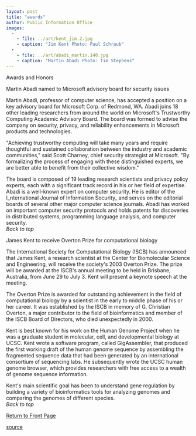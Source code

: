 ```yaml
---
layout: post
title: "awards"
author: Public Information Office
images:
  -
    - file: ../art/kent_jim.2.jpg
    - caption: "Jim Kent Photo: Paul Schraub"
  -
    - file: ../art/abadi_martin.140.jpg
    - caption: "Martin Abadi Photo: Tim Stephens"
---
```


Awards and Honors

Martin Abadi named to Microsoft advisory board for security issues

Martin Abadi, professor of computer science, has accepted a position on a key advisory board for Microsoft Corp. of Redmond, WA. Abadi joins 18 other leading researchers from around the world on Microsoft's Trustworthy Computing Academic Advisory Board. The board was formed to advise the company on security, privacy, and reliability enhancements in Microsoft products and technologies.   

"Achieving trustworthy computing will take many years and require thoughtful and sustained collaboration between the industry and academic communities," said Scott Charney, chief security strategist at Microsoft. "By formalizing the process of engaging with these distinguished experts, we are better able to benefit from their collective wisdom."  

The board is composed of 19 leading research scientists and privacy policy experts, each with a significant track record in his or her field of expertise.   
Abadi is a well-known expert on computer security. He is editor of the I_nternational Journal of Information Security_ and serves on the editorial boards of several other major computer science journals. Abadi has worked on important computer security protocols and holds patents for discoveries in distributed systems, programming language analysis, and computer security.  
_Back to top_

James Kent to receive Overton Prize for computational biology  

The International Society for Computational Biology (ISCB) has announced that James Kent, a research scientist at the Center for Biomolecular Science and Engineering, will receive the society's 2003 Overton Prize. The prize will be awarded at the ISCB's annual meeting to be held in Brisbane, Australia, from June 29 to July 3. Kent will present a keynote speech at the meeting.  

The Overton Prize is awarded for outstanding achievement in the field of computational biology by a scientist in the early to middle phase of his or her career. It was established by the ISCB in memory of G. Christian Overton, a major contributor to the field of bioinformatics and member of the ISCB Board of Directors, who died unexpectedly in 2000.

Kent is best known for his work on the Human Genome Project when he was a graduate student in molecular, cell, and developmental biology at UCSC. Kent wrote a software program, called GigAssembler, that produced the first working draft of the human genome sequence by assembling the fragmented sequence data that had been generated by an international consortium of sequencing labs. He subsequently wrote the UCSC human genome browser, which provides researchers with free access to a wealth of genome sequence information.   

Kent's main scientific goal has been to understand gene regulation by building a variety of bioinformatics tools for analyzing genomes and comparing the genomes of different species.   
_Back to top_

[Return to Front Page][1]

[1]: http://currents.ucsc.edu/

[source](http://www1.ucsc.edu/currents/02-03/03-17/awards.html "Permalink to awards")
